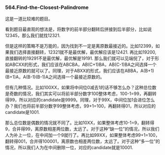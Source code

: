 ### 564.Find-the-Closest-Palindrome

这是一道比较难的题目。

看到题目最直观的想法是，将数字的前半部分翻转后拼接到后半部分，比如说12345，那么我们就找12321.

但是这样的策略不是万能的，因为找到不一定是离原数最接近的。比如12399，如果我们选择直接翻转，12321就不是最优解，最优解应该是12421. 再比如19200,直接翻转的19291不是最优解，最优解是19191. 那么我们就可以见端倪了，对于形如ABCXX的形式，我们应该在ABCBA，AB(C+1)BA，AB(C-1)BA之间选择一个最接近原数的就可以了。同理，对于ABXX的形式，我们应该在ABBA，A(B+1)(B+1)A，A(B-1)(B-1)A之间选择一个最接近原数的。

但有几种情况。比如100XX，如果将中间位0减去1的话不够怎么办？这种总位数是奇数的情况，我们其实可以将前半部分数字100整体考虑，100-1=99，再翻转得99，所以对应的candidate是9999。同理，对于99X，中间位加1会进位怎么办？我们也将前半部分数字99整体考虑，99+1=100，再翻转得01，所以对应的candidate是1001.

那么总位数是偶数的情况就不同了。比如10XX，如果整体考虑10-1=9，翻转得9，合并得99，离原数相差两位数，太远了。对于这种“缺一位”的情况，所以我们人为补上一位，在中间加一个9就行了。再比如99XX，如果整体考虑99+1=100，翻转得001，合并得100001，离原数也相差两位数，太远了。对于这种“多一位”的情况，所以我们人为在中间删除一位，对应的candidate就是10001.

